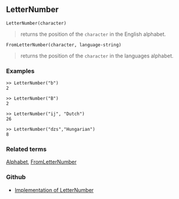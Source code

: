 ## LetterNumber

```
LetterNumber(character)
```

> returns the position of the `character` in the English alphabet.

```
FromLetterNumber(character, language-string)
```

> returns the position of the `character` in the languages alphabet.
 

### Examples

```
>> LetterNumber("b")
2

>> LetterNumber("B")
2

>> LetterNumber("ij", "Dutch")
26

>> LetterNumber("dzs","Hungarian")
8
```

### Related terms 
[Alphabet](Alphabet.md), [FromLetterNumber](FromLetterNumber.md) 

### Github

* [Implementation of LetterNumber](https://github.com/axkr/symja_android_library/blob/master/symja_android_library/matheclipse-core/src/main/java/org/matheclipse/core/builtin/StringFunctions.java#L854) 
